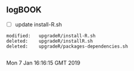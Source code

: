 logBOOK
---

* [ ] update install-R.sh


```
modified:   upgradeR/install-R.sh
deleted:    upgradeR/installR.sh
deleted:    upgradeR/packages-dependencies.sh


```
Mon  7 Jan 16:16:15 GMT 2019
